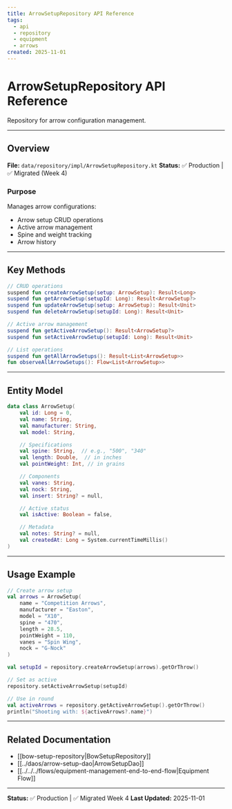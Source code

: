 ```yaml
---
title: ArrowSetupRepository API Reference
tags:
  - api
  - repository
  - equipment
  - arrows
created: 2025-11-01
---
```


# ArrowSetupRepository API Reference

Repository for arrow configuration management.

---

## Overview

**File:** `data/repository/impl/ArrowSetupRepository.kt`
**Status:** ✅ Production | ✅ Migrated (Week 4)

### Purpose

Manages arrow configurations:
- Arrow setup CRUD operations
- Active arrow management
- Spine and weight tracking
- Arrow history

---

## Key Methods

```kotlin
// CRUD operations
suspend fun createArrowSetup(setup: ArrowSetup): Result<Long>
suspend fun getArrowSetup(setupId: Long): Result<ArrowSetup?>
suspend fun updateArrowSetup(setup: ArrowSetup): Result<Unit>
suspend fun deleteArrowSetup(setupId: Long): Result<Unit>

// Active arrow management
suspend fun getActiveArrowSetup(): Result<ArrowSetup?>
suspend fun setActiveArrowSetup(setupId: Long): Result<Unit>

// List operations
suspend fun getAllArrowSetups(): Result<List<ArrowSetup>>
fun observeAllArrowSetups(): Flow<List<ArrowSetup>>
```

---

## Entity Model

```kotlin
data class ArrowSetup(
    val id: Long = 0,
    val name: String,
    val manufacturer: String,
    val model: String,

    // Specifications
    val spine: String,  // e.g., "500", "340"
    val length: Double,  // in inches
    val pointWeight: Int, // in grains

    // Components
    val vanes: String,
    val nock: String,
    val insert: String? = null,

    // Active status
    val isActive: Boolean = false,

    // Metadata
    val notes: String? = null,
    val createdAt: Long = System.currentTimeMillis()
)
```

---

## Usage Example

```kotlin
// Create arrow setup
val arrows = ArrowSetup(
    name = "Competition Arrows",
    manufacturer = "Easton",
    model = "X10",
    spine = "470",
    length = 28.5,
    pointWeight = 110,
    vanes = "Spin Wing",
    nock = "G-Nock"
)

val setupId = repository.createArrowSetup(arrows).getOrThrow()

// Set as active
repository.setActiveArrowSetup(setupId)

// Use in round
val activeArrows = repository.getActiveArrowSetup().getOrThrow()
println("Shooting with: ${activeArrows?.name}")
```

---

## Related Documentation

- [[bow-setup-repository|BowSetupRepository]]
- [[../daos/arrow-setup-dao|ArrowSetupDao]]
- [[../../../flows/equipment-management-end-to-end-flow|Equipment Flow]]

---

**Status:** ✅ Production | ✅ Migrated Week 4
**Last Updated:** 2025-11-01
